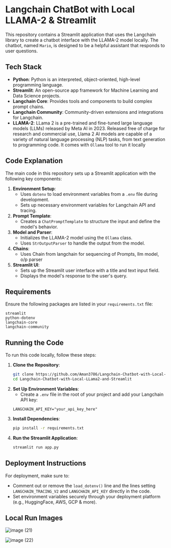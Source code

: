 # Langchain ChatBot with Local LLAMA-2 & Streamlit
This repository contains a Streamlit application that uses the Langchain library to create a chatbot interface with the LLAMA-2 model locally. The chatbot, named `Mario`, is designed to be a helpful assistant that responds to user questions.
## Tech Stack
- **Python**: Python is an interpreted, object-oriented, high-level programming language.
- **Streamlit**: An open-source app framework for Machine Learning and Data Science projects.
- **Langchain Core**: Provides tools and components to build complex prompt chains.
- **Langchain Community**: Community-driven extensions and integrations for Langchain.
- **LLAMA-2**: LLama 2 is a pre-trained and fine-tuned large language models (LLMs) released by Meta AI in 2023. Released free of charge for research and commercial use, Llama 2 AI models are capable of a variety of natural language processing (NLP) tasks, from text generation to programming code. It comes with `Ollama` tool to run it locally

## Code Explanation
The main code in this repository sets up a Streamlit application with the following key components:
1. **Environment Setup**:
    - Uses `dotenv` to load environment variables from a `.env` file during development.
    - Sets up necessary environment variables for Langchain API and tracing.
2. **Prompt Template**:
    - Creates a `ChatPromptTemplate` to structure the input and define the model's behavior.
3. **Model and Parser**:
    - Initializes the LLAMA-2 model using the `Ollama` class.
    - Uses `StrOutputParser` to handle the output from the model.
4. **Chains**:
    - Uses Chain from langchain for sequencing of Prompts, llm model, o/p parser
6. **Streamlit UI**:
    - Sets up the Streamlit user interface with a title and text input field.
    - Displays the model's response to the user's query.

## Requirements
Ensure the following packages are listed in your `requirements.txt` file:
```plaintext
streamlit
python-dotenv
langchain-core
langchain-community
```

## Running the Code
To run this code locally, follow these steps:
1. **Clone the Repository**:
    ```bash
    git clone https://github.com/Aman3786/Langchain-Chatbot-with-Local-LLama2-and-Streamlit.git
    cd Langchain-Chatbot-with-Local-LLama2-and-Streamlit
    ```
2. **Set Up Environment Variables**:
    - Create a `.env` file in the root of your project and add your Langchain API key:
    ```env
    LANGCHAIN_API_KEY="your_api_key_here"
    ```
3. **Install Dependencies**:
    ```bash
    pip install -r requirements.txt
    ```
4. **Run the Streamlit Application**:
    ```bash
    streamlit run app.py
    ```

## Deployment Instructions
For deployment, make sure to:
- Comment out or remove the `load_dotenv()` line and the lines setting `LANGCHAIN_TRACING_V2` and `LANGCHAIN_API_KEY` directly in the code.
- Set environment variables securely through your deployment platform (e.g., HuggingFace, AWS, GCP & more).

## Local Run Images

![image (21)](https://github.com/Aman3786/Langchain-Chatbot-with-Local-LLama2-and-Streamlit/assets/53119534/aecacb69-e2ab-4831-bc16-c4b6419882b3)

![image (22)](https://github.com/Aman3786/Langchain-Chatbot-with-Local-LLama2-and-Streamlit/assets/53119534/5fdb9e60-aab7-4a91-806b-f557c716611c)
